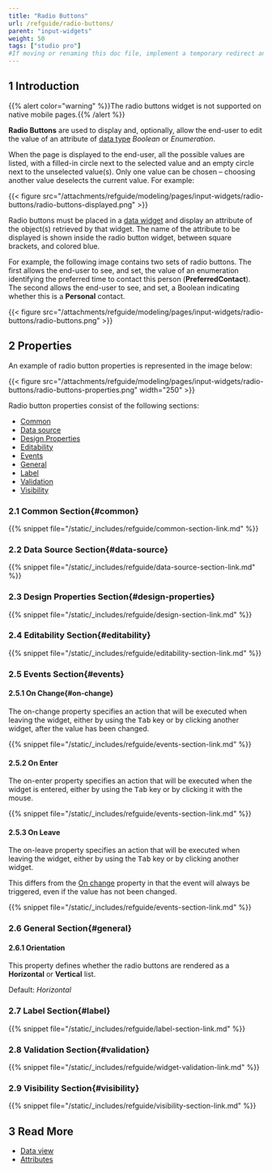 ```yaml
---
title: "Radio Buttons"
url: /refguide/radio-buttons/
parent: "input-widgets"
weight: 50
tags: ["studio pro"]
#If moving or renaming this doc file, implement a temporary redirect and let the respective team know they should update the URL in the product. See Mapping to Products for more details.
---
```


## 1 Introduction

{{% alert color="warning" %}}The radio buttons widget is not supported on native mobile pages.{{% /alert %}}

**Radio Buttons** are used to display and, optionally, allow the end-user to edit the value of an attribute of [data type](/refguide/data-types/) *Boolean* or *Enumeration*.

When the page is displayed to the end-user, all the possible values are listed, with a filled-in circle next to the selected value and an empty circle next to the unselected value(s). Only one value can be chosen – choosing another value deselects the current value. For example:

{{< figure src="/attachments/refguide/modeling/pages/input-widgets/radio-buttons/radio-buttons-displayed.png" >}}

Radio buttons must be placed in a [data widget](/refguide/data-widgets/) and display an attribute of the object(s) retrieved by that widget. The name of the attribute to be displayed is shown inside the radio button widget, between square brackets, and colored blue.

For example, the following image contains two sets of radio buttons.  The first allows the end-user to see, and set, the value of an enumeration identifying the preferred time to contact this person (**PreferredContact**). The second allows the end-user to see, and set, a Boolean indicating whether this is a **Personal** contact.

{{< figure src="/attachments/refguide/modeling/pages/input-widgets/radio-buttons/radio-buttons.png" >}}

## 2 Properties

An example of radio button properties is represented in the image below:

{{< figure src="/attachments/refguide/modeling/pages/input-widgets/radio-buttons/radio-buttons-properties.png"   width="250"  >}}

Radio button properties consist of the following sections:

* [Common](#common)
* [Data source](#data-source)
* [Design Properties](#design-properties)
* [Editability](#editability)
* [Events](#events)
* [General](#general)
* [Label](#label)
* [Validation](#validation)
* [Visibility](#visibility)

### 2.1 Common Section{#common}

{{% snippet file="/static/_includes/refguide/common-section-link.md" %}}

### 2.2 Data Source Section{#data-source}

{{% snippet file="/static/_includes/refguide/data-source-section-link.md" %}}

### 2.3 Design Properties Section{#design-properties}

{{% snippet file="/static/_includes/refguide/design-section-link.md" %}} 

### 2.4 Editability Section{#editability}

{{% snippet file="/static/_includes/refguide/editability-section-link.md" %}}

### 2.5 Events Section{#events}

#### 2.5.1 On Change{#on-change}

The on-change property specifies an action that will be executed when leaving the widget, either by using the <kbd>Tab</kbd> key or by clicking another widget, after the value has been changed.

{{% snippet file="/static/_includes/refguide/events-section-link.md" %}}

#### 2.5.2 On Enter

The on-enter property specifies an action that will be executed when the widget is entered, either by using the <kbd>Tab</kbd> key or by clicking it with the mouse.

{{% snippet file="/static/_includes/refguide/events-section-link.md" %}}

#### 2.5.3 On Leave

The on-leave property specifies an action that will be executed when leaving the widget, either by using the <kbd>Tab</kbd> key or by clicking another widget.

This differs from the [On change](#on-change) property in that the event will always be triggered, even if the value has not been changed.

{{% snippet file="/static/_includes/refguide/events-section-link.md" %}}

### 2.6 General Section{#general}

#### 2.6.1 Orientation

This property defines whether the radio buttons are rendered as a **Horizontal** or **Vertical** list.

Default: *Horizontal*

### 2.7 Label Section{#label}

{{% snippet file="/static/_includes/refguide/label-section-link.md" %}}

### 2.8 Validation Section{#validation}

{{% snippet file="/static/_includes/refguide/widget-validation-link.md" %}}

### 2.9 Visibility Section{#visibility}

{{% snippet file="/static/_includes/refguide/visibility-section-link.md" %}}

## 3 Read More

*   [Data view](/refguide/data-view/)
*   [Attributes](/refguide/attributes/)
